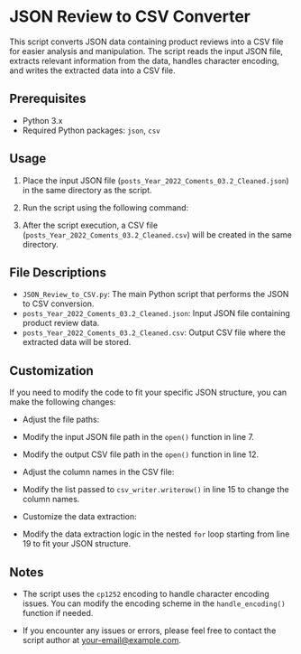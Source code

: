 # JSON Review to CSV Converter

This script converts JSON data containing product reviews into a CSV file for easier analysis and manipulation. The script reads the input JSON file, extracts relevant information from the data, handles character encoding, and writes the extracted data into a CSV file.

## Prerequisites

- Python 3.x
- Required Python packages: `json`, `csv`

## Usage

1. Place the input JSON file (`posts_Year_2022_Coments_03.2_Cleaned.json`) in the same directory as the script.
2. Run the script using the following command:

3. After the script execution, a CSV file (`posts_Year_2022_Coments_03.2_Cleaned.csv`) will be created in the same directory.

## File Descriptions

- `JSON_Review_to_CSV.py`: The main Python script that performs the JSON to CSV conversion.
- `posts_Year_2022_Coments_03.2_Cleaned.json`: Input JSON file containing product review data.
- `posts_Year_2022_Coments_03.2_Cleaned.csv`: Output CSV file where the extracted data will be stored.

## Customization

If you need to modify the code to fit your specific JSON structure, you can make the following changes:

- Adjust the file paths:
- Modify the input JSON file path in the `open()` function in line 7.
- Modify the output CSV file path in the `open()` function in line 12.

- Adjust the column names in the CSV file:
- Modify the list passed to `csv_writer.writerow()` in line 15 to change the column names.

- Customize the data extraction:
- Modify the data extraction logic in the nested `for` loop starting from line 19 to fit your JSON structure.

## Notes

- The script uses the `cp1252` encoding to handle character encoding issues. You can modify the encoding scheme in the `handle_encoding()` function if needed.

- If you encounter any issues or errors, please feel free to contact the script author at [your-email@example.com](mailto:your-email@example.com).

